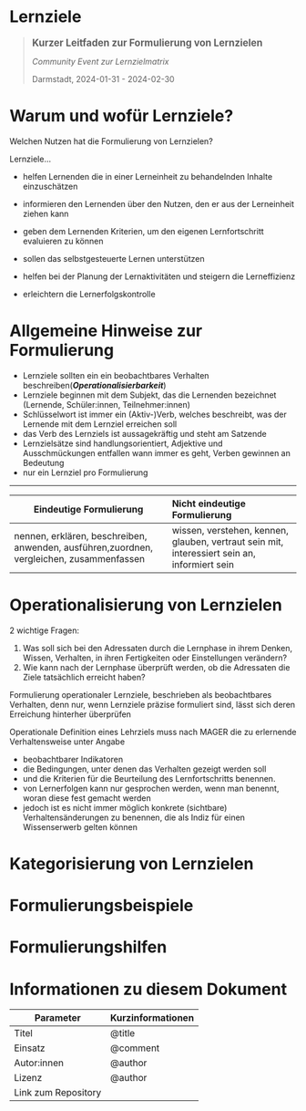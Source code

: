 <!--

author:   Britta
email:    b.petersen@rz.uni-kiel.de
version:  0.0.1
language: de
narrator: Deutsch Female
title: Lernziele formulieren

comment: Präsentation und Handout Community Event zur Lernzielmatrix FDM, Darmstadt 2024-01-31 - 2024-02-01

licence: 


logo: 


@style

.lia-slide__container {
    background-image: url("https://raw.githubusercontent.com/RDM4CAU/LZ4FDM/main/images/logos_dalia_dini-nestor2.png");
    background-size: 100%;
    background-repeat: no-repeat;
    background-position: right top;
    opacity: 1;
}

@end

-->

# Lernziele 

> <big>**Kurzer Leitfaden zur Formulierung von Lernzielen**</big>
>
> *Community Event zur Lernzielmatrix*
> 
> Darmstadt, 2024-01-31 - 2024-02-30


# Warum und wofür Lernziele?

Welchen Nutzen hat die Formulierung von Lernzielen?

Lernziele... 

* helfen Lernenden die in einer Lerneinheit zu behandelnden Inhalte einzuschätzen
* informieren den Lernenden über den Nutzen, den er aus der Lerneinheit ziehen kann
* geben dem Lernenden Kriterien, um den eigenen Lernfortschritt evaluieren zu können
* sollen das selbstgesteuerte Lernen unterstützen

* helfen bei der Planung der Lernaktivitäten und steigern die Lerneffizienz
* erleichtern die Lernerfolgskontrolle


# Allgemeine Hinweise zur Formulierung

* Lernziele sollten ein ein beobachtbares Verhalten beschreiben(***Operationalisierbarkeit***)
* Lernziele beginnen mit dem Subjekt, das die Lernenden bezeichnet (Lernende, Schüler:innen, Teilnehmer:innen)
* Schlüsselwort ist immer ein (Aktiv-)Verb, welches beschreibt, was der Lernende mit dem Lernziel erreichen soll
* das Verb des Lernziels ist aussagekräftig und steht am Satzende
* Lernzielsätze sind handlungsorientiert, Adjektive und Ausschmückungen entfallen wann immer es geht, Verben gewinnen an Bedeutung
* nur ein Lernziel pro Formulierung

---

| Eindeutige Formulierung |  Nicht eindeutige Formulierung |
| -------- | :------ |
| nennen, erklären, beschreiben, anwenden, ausführen,zuordnen, vergleichen, zusammenfassen    |   wissen, verstehen, kennen, glauben, vertraut sein mit, interessiert sein an, informiert sein |

# Operationalisierung von Lernzielen

2 wichtige Fragen:

1. Was soll sich bei den Adressaten durch die Lernphase in ihrem Denken, Wissen, Verhalten, in ihren Fertigkeiten oder Einstellungen verändern?
2. Wie kann nach der Lernphase überprüft werden, ob die Adressaten die Ziele tatsächlich erreicht haben?

Formulierung operationaler Lernziele, beschrieben als beobachtbares Verhalten, denn nur, wenn Lernziele präzise formuliert sind, lässt sich deren Erreichung hinterher überprüfen

Operationale Definition eines Lehrziels muss nach MAGER die zu erlernende Verhaltensweise unter Angabe

* beobachtbarer Indikatoren
* die Bedingungen, unter denen das Verhalten gezeigt werden soll
* und die Kriterien für die Beurteilung des Lernfortschritts benennen.
* von Lernerfolgen kann nur gesprochen werden, wenn man benennt, woran diese fest gemacht werden
* jedoch ist es nicht immer möglich konkrete (sichtbare) Verhaltensänderungen zu benennen, die als Indiz für einen Wissenserwerb gelten können 

# Kategorisierung von Lernzielen

# Formulierungsbeispiele

# Formulierungshilfen

# Informationen zu diesem Dokument

| Parameter | Kurzinformationen |
| -------- | :------ |
| Titel     |   @title   |
| Einsatz     |   @comment   |
| Autor:innen     |   @author   |
| Lizenz     |   @author   |
| Link zum Repository     |     |

